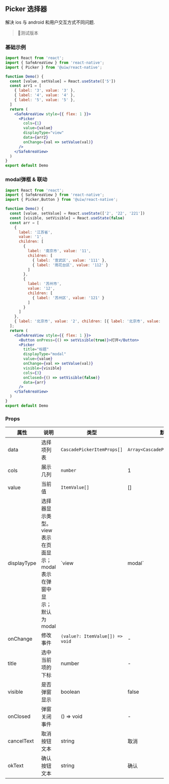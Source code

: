 Picker 选择器
---

解决 ios 与 android 和用户交互方式不同问题.
> 🚧测试版本
<!--rehype:style=border-left: 8px solid #ffe564;background-color: #ffe56440;padding: 12px 16px;-->

<!-- ![](https://user-images.githubusercontent.com/66067296/139409471-846bdddb-99cc-4b2d-b2da-278da81b0c22.gif) -->
<!--rehype:style=zoom: 33%;float: right; margin-left: 15px;-->

### 基础示例

```jsx mdx:preview&background=#bebebe29
import React from 'react';
import { SafeAreaView } from 'react-native';
import { Picker } from '@uiw/react-native';

function Demo() {
  const [value, setValue] = React.useState(['5'])
  const arr1 = [
    { label: '3', value: '3' },
    { label: '4', value: '4' },
    { label: '5', value: '5' },
  ]
  return (
    <SafeAreaView style={{ flex: 1 }}>
      <Picker
        cols={1}
        value={value}
        displayType="view"
        data={arr2}
        onChange={val => setValue(val)}
      />
    </SafeAreaView>
  )
}
export default Demo
```

### modal弹框 & 联动

```jsx mdx:preview&background=#bebebe29
import React from 'react';
import { SafeAreaView } from 'react-native';
import { Picker,Button } from '@uiw/react-native';

function Demo() {
  const [value, setValue] = React.useState(['2', '22', '221'])
  const [visible, setVisible] = React.useState(false)
  const arr = [
    {
      label: '江苏省',
      value: '1',
      children: [
        {
          label: '南京市', value: '11',
          children: [
            { label: '宣武区', value: '111' },
            { label: '雨花台区', value: '112' }
          ]
        },
        {
          label: '苏州市',
          value: '12',
          children: [
            { label: '苏州区', value: '121' }
          ]
        }
      ]
    },
    { label: '北京市', value: '2', children: [{ label: '北京市', value: '22', children: [{ label: '朝阳区', value: '221' }] }] }
  ];
  return (
    <SafeAreaView style={{ flex: 1 }}>
      <Button onPress={() => setVisible(true)}>打开</Button>
      <Picker
        title="标题"
        displayType="modal"
        value={value}
        onChange={val => setValue(val)}
        visible={visible} 
        cols={3}
        onClosed={() => setVisible(false)}
        data={arr}
      />
    </SafeAreaView>
  )
}
export default Demo
```

### Props

属性 | 说明 | 类型 | 默认值
----|-----|------|------
| data   | 选择项列表   | `CascadePickerItemProps[]` | `Array<CascadePickerItemProps[]>` |  []  |
| cols    | 展示几列  |  `number` | 1 |
| value   | 当前值   | `ItemValue[]` |  []  |
| displayType   | 选择器显示类型。view表示在页面显示；modal表示在弹窗中显示；默认为modal   | `view | modal` |  view  |
| onChange    | 修改事件  | `(value?: ItemValue[]) => void` | -  |
| title | 选中当前项的下标   | number | -  |
| visible | 是否弹窗显示       | boolean | false  |
| onClosed | 弹窗关闭事件  | () => void | -  |
| cancelText | 取消按钮文本  | string | 取消  |
| okText | 确认按钮文本  | string | 确认  |

